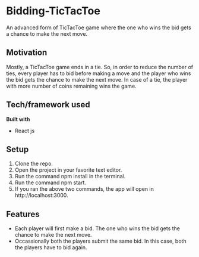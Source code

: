 # Bidding-TicTacToe
An advanced form of TicTacToe game where the one who wins the bid gets a chance to make the next move.

## Motivation
Mostly, a TicTacToe game ends in a tie. So, in order to reduce the number of ties, every player has to bid before making a move and the player who wins the bid gets the chance to make the next move. In case of a tie, the player with more number of coins remaining wins the game.

## Tech/framework used
<b>Built with</b>
- React js

## Setup

1) Clone the repo.
2) Open the project in your favorite text editor.
3) Run the command npm install in the terminal.
4) Run the command npm start.
7) If you ran the above two commands, the app will open in http://localhost:3000. 


## Features 
-  Each player will first make a bid. The one who wins the bid gets the chance to make the next move.
-  Occassionally both the players submit the same bid. In this case, both the players have to bid again.

